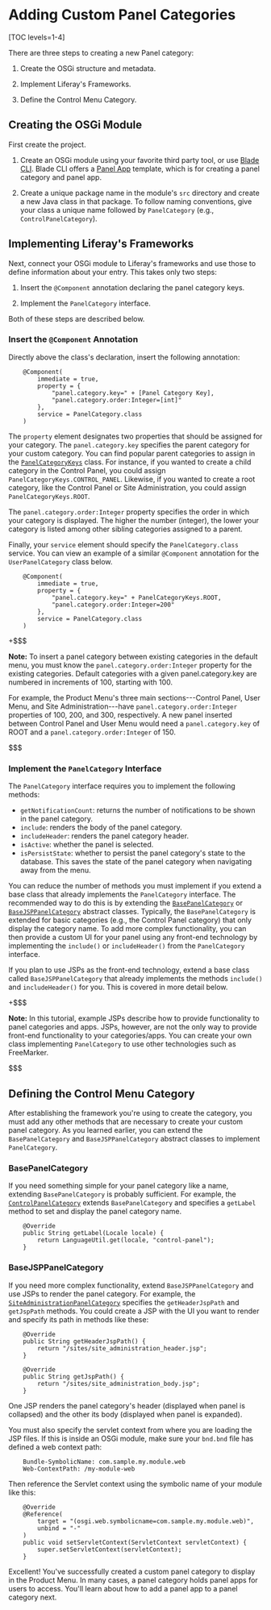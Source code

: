 # Adding Custom Panel Categories

[TOC levels=1-4]

There are three steps to creating a new Panel category:

1.  Create the OSGi structure and metadata.

2.  Implement Liferay's Frameworks.

3.  Define the Control Menu Category.

## Creating the OSGi Module

First create the project.

1.  Create an OSGi module using your favorite third party tool, or use
    [Blade CLI](/develop/tutorials/-/knowledge_base/7-2/blade-cli). Blade CLI
    offers a 
    [Panel App](/develop/reference/-/knowledge_base/7-2/panel-app-template) template,
    which is for creating a panel category and panel app.

2.  Create a unique package name in the module's `src` directory and create
    a new Java class in that package. To follow naming conventions, give your
    class a unique name followed by `PanelCategory` (e.g.,
    `ControlPanelCategory`).

## Implementing Liferay's Frameworks

Next, connect your OSGi module to Liferay's frameworks and use those to
define information about your entry. This takes only two steps: 

1.  Insert the `@Component` annotation declaring the panel category keys. 

2.  Implement the `PanelCategory` interface. 

Both of these steps are described below. 

### Insert the `@Component` Annotation

Directly above the class's declaration, insert the following annotation:

        @Component(
            immediate = true,
            property = {
                "panel.category.key=" + [Panel Category Key],
                "panel.category.order:Integer=[int]"
            },
            service = PanelCategory.class
        )

The `property` element designates two properties that should be assigned for
your category. The `panel.category.key` specifies the parent category for
your custom category. You can find popular parent categories to assign in
the [`PanelCategoryKeys`](@app-ref@/web-experience/latest/javadocs/com/liferay/application/list/constants/PanelCategoryKeys.html)
class. For instance, if you wanted to create a child category in the Control
Panel, you could assign `PanelCategoryKeys.CONTROL_PANEL`. Likewise, if you
wanted to create a root category, like the Control Panel or Site
Administration, you could assign `PanelCategoryKeys.ROOT`.

The `panel.category.order:Integer` property specifies the order in which
your category is displayed. The higher the number (integer), the lower your
category is listed among other sibling categories assigned to a parent.

Finally, your `service` element should specify the `PanelCategory.class`
service. You can view an example of a similar `@Component` annotation for
the `UserPanelCategory` class below.

        @Component(
            immediate = true,
            property = {
                "panel.category.key=" + PanelCategoryKeys.ROOT,
                "panel.category.order:Integer=200"
            },
            service = PanelCategory.class
        )

+$$$

**Note:** To insert a panel category between existing categories in the
default menu, you must know the `panel.category.order:Integer` property
for the existing categories. Default categories with a given
panel.category.key are numbered in increments of 100, starting with 100.

For example, the Product Menu's three main sections---Control Panel, User
Menu, and Site Administration---have `panel.category.order:Integer`
properties of 100, 200, and 300, respectively. A new panel inserted between
Control Panel and User Menu would need a `panel.category.key` of ROOT and
a `panel.category.order:Integer` of 150.

$$$

### Implement the `PanelCategory` Interface

The `PanelCategory` interface requires you to implement the following methods:

- `getNotificationCount`: returns the number of notifications to be shown in
  the panel category.
- `include`: renders the body of the panel category.
- `includeHeader`: renders the panel category header.
- `isActive`: whether the panel is selected.
- `isPersistState`: whether to persist the panel category's state to the
  database. This saves the state of the panel category when navigating away from
  the menu.

You can reduce the number of methods you must implement if you extend a base
class that already implements the `PanelCategory` interface. The recommended way
to do this is by extending the
[`BasePanelCategory`](@app-ref@/web-experience/latest/javadocs/com/liferay/application/list/BasePanelCategory.html)
or
[`BaseJSPPanelCategory`](@app-ref@/web-experience/latest/javadocs/com/liferay/application/list/BaseJSPPanelCategory.html)
abstract classes. Typically, the `BasePanelCategory` is extended for basic
categories (e.g., the Control Panel category) that only display the category
name. To add more complex functionality, you can then provide a custom UI for
your panel using any front-end technology by implementing the `include()` or
`includeHeader()` from the `PanelCategory` interface.

If you plan to use JSPs as the front-end technology, extend a base class called
`BaseJSPPanelCategory` that already implements the methods `include()` and
`includeHeader()` for you. This is covered in more detail below.
 
+$$$

**Note:** In this tutorial, example JSPs describe how to provide functionality
to panel categories and apps. JSPs, however, are not the only way to provide
front-end functionality to your categories/apps. You can create your own class
implementing `PanelCategory` to use other technologies such as FreeMarker.

$$$

## Defining the Control Menu Category

After establishing the framework you're using to create the category, you  must 
add any other methods that are necessary to create your custom panel category. 
As you learned earlier, you can extend the `BasePanelCategory` and
`BaseJSPPanelCategory` abstract classes to implement `PanelCategory`.

### BasePanelCategory [](id=basepanelcategory)

If you need something simple for your panel category like a name, extending
`BasePanelCategory` is probably sufficient. For example, the
[`ControlPanelCategory`](https://github.com/liferay/liferay-portal/blob/7.0.3-ga4/modules/apps/web-experience/product-navigation/product-navigation-control-panel/src/main/java/com/liferay/product/navigation/control/panel/internal/application/list/ControlPanelCategory.java)
extends `BasePanelCategory` and specifies a `getLabel` method to set and display
the panel category name.

        @Override
        public String getLabel(Locale locale) {
            return LanguageUtil.get(locale, "control-panel");
        }

### BaseJSPPanelCategory

If you need more complex functionality, extend `BaseJSPPanelCategory` and use
JSPs to render the panel category. For example, the
[`SiteAdministrationPanelCategory`](https://github.com/liferay/liferay-portal/blob/7.0.3-ga4/modules/apps/web-experience/product-navigation/product-navigation-site-administration/src/main/java/com/liferay/product/navigation/site/administration/internal/application/list/SiteAdministrationPanelCategory.java)
specifies the `getHeaderJspPath` and `getJspPath` methods. You could create
a JSP with the UI you want to render and specify its path in methods like these:

        @Override
        public String getHeaderJspPath() {
            return "/sites/site_administration_header.jsp";
        }

        @Override
        public String getJspPath() {
            return "/sites/site_administration_body.jsp";
        }

One JSP renders the panel category's header (displayed when panel is collapsed)
and the other its body (displayed when panel is expanded).

You must also specify the servlet context from where you are loading the JSP
files. If this is inside an OSGi module, make sure your `bnd.bnd` file has
defined a web context path:

        Bundle-SymbolicName: com.sample.my.module.web
        Web-ContextPath: /my-module-web

Then reference the Servlet context using the symbolic name of your module like
this:

        @Override
        @Reference(
            target = "(osgi.web.symbolicname=com.sample.my.module.web)",
            unbind = "-"
        )
        public void setServletContext(ServletContext servletContext) {
            super.setServletContext(servletContext);
        }

Excellent! You've successfully created a custom panel category to display in the
Product Menu. In many cases, a panel category holds panel apps for users to
access. You'll learn about how to add a panel app to a panel category next.
